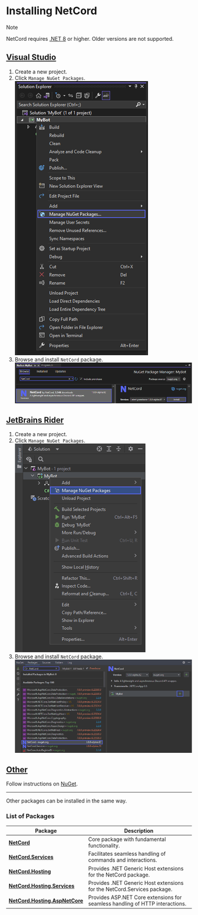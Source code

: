 # Installing NetCord

> [!NOTE]
> NetCord requires [.NET 8](https://dotnet.microsoft.com/download/dotnet/8.0) or higher. Older versions are not supported.

## [Visual Studio](#tab/visual-studio)
1. Create a new project.
2. Click `Manage NuGet Packages`.
![](../../images/installation_VisualStudio_1.png)
3. Browse and install `NetCord` package.
![](../../images/installation_VisualStudio_2.png)

## [JetBrains Rider](#tab/rider)
1. Create a new project.
2. Click `Manage NuGet Packages`.
![](../../images/installation_JetBrainsRider_1.png)
3. Browse and install `NetCord` package.
![](../../images/installation_JetBrainsRider_2.png)

## [Other](#tab/other)
Follow instructions on [NuGet](https://www.nuget.org/packages/NetCord).

***

Other packages can be installed in the same way.

### List of Packages

| Package                                                                                     | Description                                                                  |
|---------------------------------------------------------------------------------------------|------------------------------------------------------------------------------|
| **[NetCord](https://www.nuget.org/packages/NetCord)**                                       | Core package with fundamental functionality.                                 |
| **[NetCord.Services](https://www.nuget.org/packages/NetCord.Services)**                     | Facilitates seamless handling of commands and interactions.                  |
| **[NetCord.Hosting](https://www.nuget.org/packages/NetCord.Hosting)**                       | Provides .NET Generic Host extensions for the NetCord package.               |
| **[NetCord.Hosting.Services](https://www.nuget.org/packages/NetCord.Hosting.Services)**     | Provides .NET Generic Host extensions for the NetCord.Services package.      |
| **[NetCord.Hosting.AspNetCore](https://www.nuget.org/packages/NetCord.Hosting.AspNetCore)** | Provides ASP.NET Core extensions for seamless handling of HTTP interactions. |